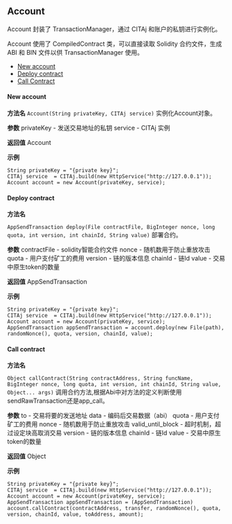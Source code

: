 ## Account

Account 封装了 TransactionManager，通过 CITAj 和账户的私钥进行实例化。

Account 使用了 CompiledContract 类，可以直接读取 Solidity 合约文件，生成 ABI 和 BIN 文件以供 TransactionManager 使用。

* [New account](#new-account)
* [Deploy contract](#deploy-contract)
* [Call Contract](#call-contract)

#### New account

**方法名**
`Account(String privateKey, CITAj service)`
实例化Account对象。

**参数**
privateKey - 发送交易地址的私钥
service - CITAj 实例

**返回值**
Account

**示例**
```
String privateKey = "{private key}";
CITAj service  = CITAj.build(new HttpService("http://127.0.0.1"));
Account account = new Account(privateKey, service);
```
#### Deploy contract

**方法名**

`AppSendTransaction deploy(File contractFile, BigInteger nonce, long quota, int version, int chainId, String value)`
部署合约。

**参数**
contractFile - solidity智能合约文件
nonce - 随机数用于防止重放攻击
quota - 用户支付矿工的费用
version - 链的版本信息
chainId - 链Id
value - 交易中原生token的数量

**返回值**
AppSendTransaction

**示例**
```
String privateKey = "{private key}";
CITAj service  = CITAj.build(new HttpService("http://127.0.0.1"));
Account account = new Account(privateKey, service);
AppSendTransaction appSendTransaction = account.deploy(new File(path), randomNonce(), quota, version, chainId, value);
```

#### Call contract

**方法名**

`Object callContract(String contractAddress, String funcName, BigInteger nonce, long quota, int version, int chainId, String value, Object... args)`
调用合约方法,根据Abi中对方法的定义判断使用sendRawTransaction还是app_call。

**参数**
to - 交易将要的发送地址
data - 编码后交易数据（abi）
quota - 用户支付矿工的费用
nonce - 随机数用于防止重放攻击
valid_until_block - 超时机制，超过设定块高取消交易
version - 链的版本信息
chainId - 链Id
value - 交易中原生token的数量

**返回值**
Object

**示例**
```
String privateKey = "{private key}";
CITAj service  = CITAj.build(new HttpService("http://127.0.0.1"));
Account account = new Account(privateKey, service);
AppSendTransaction appSendTransaction = (AppSendTransaction) account.callContract(contractAddress, transfer, randomNonce(), quota, version, chainId, value, toAddress, amount);
```